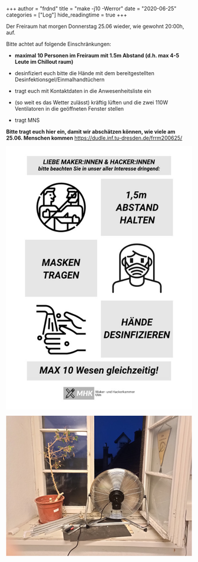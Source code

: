 +++
author = "frdnd"
title = "make -j10 -Werror"
date = "2020-06-25"
categories = ["Log"]
hide_readingtime = true
+++

Der Freiraum hat morgen Donnerstag 25.06 wieder, wie gewohnt 20:00h, auf.

Bitte achtet auf folgende Einschränkungen:

* **maximal 10 Personen im Freiraum mit 1.5m Abstand (d.h. max 4-5 Leute im Chillout raum)**

* desinfiziert euch bitte die Hände mit dem bereitgestellten Desinfektionsgel/Einmalhandtüchern

* tragt euch mit Kontaktdaten in die Anwesenheitsliste ein

* (so weit es das Wetter zulässt) kräftig lüften und die zwei 110W Ventilatoren in die geöffneten Fenster stellen

* tragt MNS 

**Bitte tragt euch hier ein, damit wir abschätzen können, wie viele am 25.06. Menschen kommen**
https://dudle.inf.tu-dresden.de/frrm200625/

![](covid_rules.jpg)

![](ventilator.jpg)